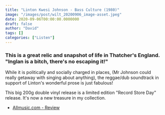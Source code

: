 ```yaml
---
title: "Linton Kwesi Johnson - Bass Culture (1980)"
image: "/images/post/wilt_20200906_image-asset.jpeg"
date: 2020-09-06T00:00:00.0000000
draft: false
author: "David"
tags: []
categories: ["Listen"]
---
```

### This is a great relic and snapshot of life in Thatcher's England. "Inglan is a bitch, there's no escaping it!"   
  
While it is politically and socially charged in places, (Mr Johnson could really getaway with singing about anything), the reggae/dub soundtrack in support of Linton's wonderful prose is just fabulous!   
  
This big 200g double vinyl release is a limited edition "Record Store Day" release. It's now a new treasure in my collection.  

-  [Allmusic.com - Review](https://www.allmusic.com/album/bass-culture-mw0000205548)